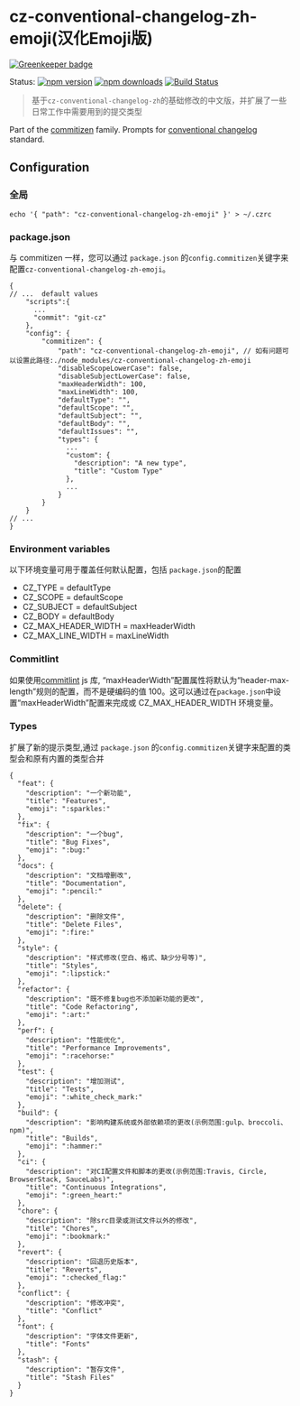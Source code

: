 # cz-conventional-changelog-zh-emoji(汉化Emoji版)

[![Greenkeeper badge](https://badges.greenkeeper.io/commitizen/cz-conventional-changelog-zh-emoji.svg)](https://greenkeeper.io/)

Status:
[![npm version](https://img.shields.io/npm/v/cz-conventional-changelog-zh-emoji.svg?style=flat-square)](https://www.npmjs.org/package/cz-conventional-changelog-zh-emoji)
[![npm downloads](https://img.shields.io/npm/dm/cz-conventional-changelog-zh-emoji.svg?style=flat-square)](http://npm-stat.com/charts.html?package=cz-conventional-changelog-zh-emoji&from=2015-08-01)
[![Build Status](https://img.shields.io/travis/commitizen/cz-conventional-changelog-zh-emoji.svg?style=flat-square)](https://travis-ci.org/commitizen/cz-conventional-changelog-zh-emoji)

> 基于`cz-conventional-changelog-zh`的基础修改的中文版，并扩展了一些日常工作中需要用到的提交类型

Part of the [commitizen](https://github.com/commitizen/cz-cli) family. Prompts for [conventional changelog](https://github.com/conventional-changelog/conventional-changelog-zh-emoji) standard.

## Configuration

### 全局
```
echo '{ "path": "cz-conventional-changelog-zh-emoji" }' > ~/.czrc 
```

### package.json

与 commitizen 一样，您可以通过 `package.json` 的`config.commitizen`关键字来配置`cz-conventional-changelog-zh-emoji`。

```json5
{
// ...  default values
    "scripts":{
      ...
      "commit": "git-cz"
    },
    "config": {
        "commitizen": {
            "path": "cz-conventional-changelog-zh-emoji", // 如有问题可以设置此路径:./node_modules/cz-conventional-changelog-zh-emoji
            "disableScopeLowerCase": false,
            "disableSubjectLowerCase": false,
            "maxHeaderWidth": 100,
            "maxLineWidth": 100,
            "defaultType": "",
            "defaultScope": "",
            "defaultSubject": "",
            "defaultBody": "",
            "defaultIssues": "",
            "types": {
              ...
              "custom": {
                "description": "A new type",
                "title": "Custom Type"
              },
              ...
            }
        }
    }
// ...
}
```

### Environment variables

以下环境变量可用于覆盖任何默认配置，包括 `package.json`的配置

- CZ_TYPE = defaultType
- CZ_SCOPE = defaultScope
- CZ_SUBJECT = defaultSubject
- CZ_BODY = defaultBody
- CZ_MAX_HEADER_WIDTH = maxHeaderWidth
- CZ_MAX_LINE_WIDTH = maxLineWidth

### Commitlint

如果使用[commitlint](https://github.com/conventional-changelog/commitlint) js 库, “maxHeaderWidth”配置属性将默认为“header-max-length”规则的配置，而不是硬编码的值 100。这可以通过在`package.json`中设置“maxHeaderWidth”配置来完成或 CZ_MAX_HEADER_WIDTH 环境变量。

### Types

扩展了新的提示类型,通过 `package.json` 的`config.commitizen`关键字来配置的类型会和原有内置的类型合并

```
{
  "feat": {
    "description": "一个新功能",
    "title": "Features",
    "emoji": ":sparkles:"
  },
  "fix": {
    "description": "一个bug",
    "title": "Bug Fixes",
    "emoji": ":bug:"
  },
  "docs": {
    "description": "文档增删改",
    "title": "Documentation",
    "emoji": ":pencil:"
  },
  "delete": {
    "description": "删除文件",
    "title": "Delete Files",
    "emoji": ":fire:"
  },
  "style": {
    "description": "样式修改(空白、格式、缺少分号等)",
    "title": "Styles",
    "emoji": ":lipstick:"
  },
  "refactor": {
    "description": "既不修复bug也不添加新功能的更改",
    "title": "Code Refactoring",
    "emoji": ":art:"
  },
  "perf": {
    "description": "性能优化",
    "title": "Performance Improvements",
    "emoji": ":racehorse:"
  },
  "test": {
    "description": "增加测试",
    "title": "Tests",
    "emoji": ":white_check_mark:"
  },
  "build": {
    "description": "影响构建系统或外部依赖项的更改(示例范围:gulp、broccoli、npm)",
    "title": "Builds",
    "emoji": ":hammer:"
  },
  "ci": {
    "description": "对CI配置文件和脚本的更改(示例范围:Travis, Circle, BrowserStack, SauceLabs)",
    "title": "Continuous Integrations",
    "emoji": ":green_heart:"
  },
  "chore": {
    "description": "除src目录或测试文件以外的修改",
    "title": "Chores",
    "emoji": ":bookmark:"
  },
  "revert": {
    "description": "回退历史版本",
    "title": "Reverts",
    "emoji": ":checked_flag:"
  },
  "conflict": {
    "description": "修改冲突",
    "title": "Conflict"
  },
  "font": {
    "description": "字体文件更新",
    "title": "Fonts"
  },
  "stash": {
    "description": "暂存文件",
    "title": "Stash Files"
  }
}

```
